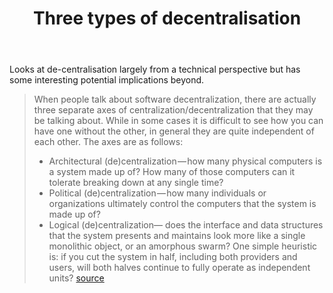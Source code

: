 ﻿---
backlinks:
- title: Distribution
  url: /memex/sense/Distribution/distribution.html
title: Three types of decentralisation
---
Looks at de-centralisation largely from a technical perspective but has some interesting potential implications beyond.

> When people talk about software decentralization, there are actually three separate axes of centralization/decentralization that they may be talking about. While in some cases it is difficult to see how you can have one without the other, in general they are quite independent of each other. The axes are as follows:
> - Architectural (de)centralization — how many physical computers is a system made up of? How many of those computers can it tolerate breaking down at any single time?
> - Political (de)centralization — how many individuals or organizations ultimately control the computers that the system is made up of?
> - Logical (de)centralization— does the interface and data structures that the system presents and maintains look more like a single monolithic object, or an amorphous swarm? One simple heuristic is: if you cut the system in half, including both providers and users, will both halves continue to fully operate as independent units? [source](https://medium.com/@VitalikButerin/the-meaning-of-decentralization-a0c92b76a274#.veh84p4j9)